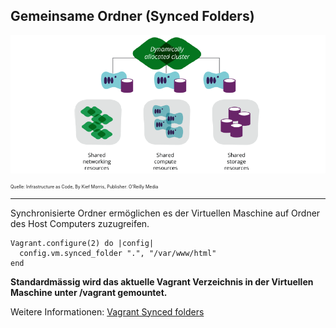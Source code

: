 Gemeinsame Ordner (Synced Folders)
---------------------------------

![](../../images/DynamicInfrastructure.png)

<p style="font-size: 0.5em">Quelle: Infrastructure as Code, By Kief Morris, Publisher: O'Reilly Media</p>

- - - 

Synchronisierte Ordner ermöglichen es der Virtuellen Maschine auf Ordner des Host Computers zuzugreifen.

	Vagrant.configure(2) do |config|
	  config.vm.synced_folder ".", "/var/www/html"  
	end

**Standardmässig wird das aktuelle Vagrant Verzeichnis in der Virtuellen Maschine unter /vagrant gemountet.**

Weitere Informationen: [Vagrant Synced folders](https://www.vagrantup.com/docs/synced-folders/)
	
